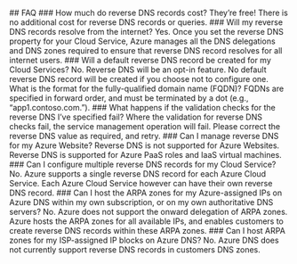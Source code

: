 <BR> 
## FAQ 
### How much do reverse DNS records cost?
They’re free!  There is no additional cost for reverse DNS records or queries.
### Will my reverse DNS records resolve from the internet?
Yes. Once you set the reverse DNS property for your Cloud Service, Azure manages all the DNS delegations and DNS zones required to ensure that reverse DNS record resolves for all internet users.
### Will a default reverse DNS record be created for my Cloud Services?
No. Reverse DNS will be an opt-in feature. No default reverse DNS record will be created if you choose not to configure one.
What is the format for the fully-qualified domain name (FQDN)?
FQDNs are specified in forward order, and must be terminated by a dot (e.g., “app1.contoso.com.”).
### What happens if the validation checks for the reverse DNS I’ve specified fail?
Where the validation for reverse DNS checks fail, the service management operation will fail. Please correct the reverse DNS value as required, and retry.
### Can I manage reverse DNS for my Azure Website?
Reverse DNS is not supported for Azure Websites. Reverse DNS is supported for Azure PaaS roles and IaaS virtual machines.
### Can I configure multiple reverse DNS records for my Cloud Service?
No. Azure supports a single reverse DNS record for each Azure Cloud Service. Each Azure Cloud Service however can have their own reverse DNS record.
### Can I host the ARPA zones for my Azure-assigned IPs on Azure DNS within my own subscription, or on my own authoritative DNS servers?
No. Azure does not support the onward delegation of ARPA zones. Azure hosts the ARPA zones for all available IPs, and enables customers to create reverse DNS records within these ARPA zones.
### Can I host ARPA zones for my ISP-assigned IP blocks on Azure DNS?
No. Azure DNS does not currently support reverse DNS records in customers DNS zones.

